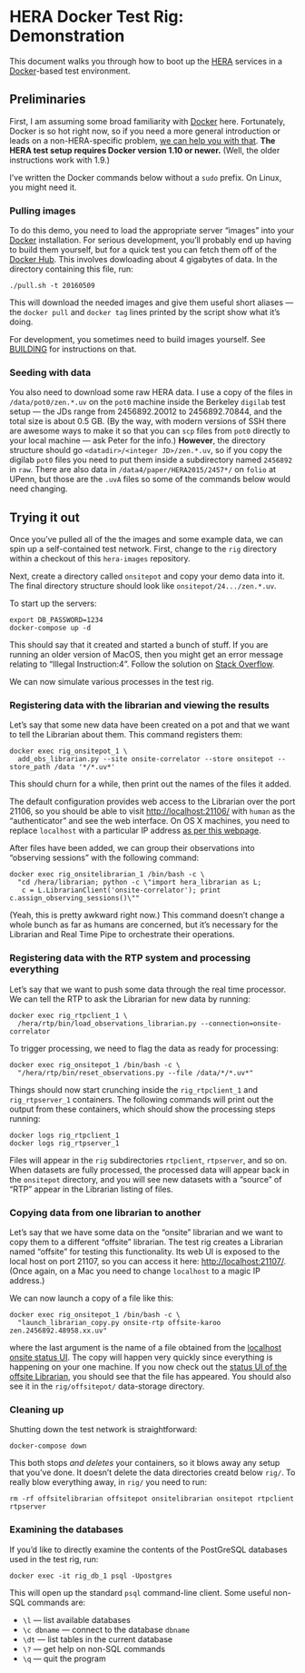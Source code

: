 <!-- To HTML-ify this file locally, use `grip --wide` on it. -->

HERA Docker Test Rig: Demonstration
===================================

This document walks you through how to boot up the [HERA] services in a
[Docker]-based test environment.

[Docker]: https://www.docker.com/
[HERA]: http://reionization.org/


Preliminaries
-------------

First, I am assuming some broad familiarity with [Docker] here. Fortunately,
Docker is so hot right now, so if you need a more general introduction or
leads on a non-HERA-specific problem,
[we can help you with that](https://www.google.com/search?q=docker%20tutorial).
**The HERA test setup requires Docker version 1.10 or newer.** (Well, the
older instructions work with 1.9.)

I’ve written the Docker commands below without a `sudo` prefix. On Linux, you
might need it.

### Pulling images

To do this demo, you need to load the appropriate server “images” into your
[Docker] installation. For serious development, you’ll probably end up having
to build them yourself, but for a quick test you can fetch them off of the
[Docker Hub]. This involves dowloading about 4 gigabytes of data. In the
directory containing this file, run:

```
./pull.sh -t 20160509
```

[Docker Hub]: https://hub.docker.com/

This will download the needed images and give them useful short aliases — the
`docker pull` and `docker tag` lines printed by the script show what it’s
doing.

For development, you sometimes need to build images yourself. See
[BUILDING](BUILDING.md) for instructions on that.

### Seeding with data

You also need to download some raw HERA data. I use a copy of the files in
`/data/pot0/zen.*.uv` on the `pot0` machine inside the Berkeley `digilab` test
setup — the JDs range from 2456892.20012 to 2456892.70844, and the total size
is about 0.5 GB. (By the way, with modern versions of SSH there are awesome
ways to make it so that you can `scp` files from `pot0` directly to your local
machine — ask Peter for the info.) **However**, the directory structure should
go `<datadir>/<integer JD>/zen.*.uv`, so if you copy the digilab `pot0` files
you need to put them inside a subdirectory named `2456892` in `raw`. There are
also data in `/data4/paper/HERA2015/2457*/` on `folio` at UPenn, but those are
the `.uvA` files so some of the commands below would need changing.


Trying it out
-------------

Once you’ve pulled all of the the images and some example data, we can spin up
a self-contained test network. First, change to the `rig` directory within a
checkout of this `hera-images` repository.

Next, create a directory called `onsitepot` and copy your demo data into it.
The final directory structure should look like `onsitepot/24.../zen.*.uv`.

To start up the servers:

```
export DB_PASSWORD=1234
docker-compose up -d
```

This should say that it created and started a bunch of stuff. If you are
running an older version of MacOS, then you might get an error message
relating to “Illegal Instruction:4”. Follow the solution on
[Stack Overflow](http://stackoverflow.com/questions/33595593/what-does-illegal-instruction-4-mean-with-docker-compose-on-a-mac).

We can now simulate various processes in the test rig.

### Registering data with the librarian and viewing the results

Let’s say that some new data have been created on a pot and that we want to
tell the Librarian about them. This command registers them:

```
docker exec rig_onsitepot_1 \
  add_obs_librarian.py --site onsite-correlator --store onsitepot --store_path /data '*/*.uv*'
```

This should churn for a while, then print out the names of the files it added.

The default configuration provides web access to the Librarian over the port
21106, so you should be able to visit <http://localhost:21106/> with
`human` as the “authenticator” and see the web interface. On OS X machines,
you need to replace `localhost` with a particular IP address
[as per this webpage](http://www.markhneedham.com/blog/2015/11/08/docker-1-9-port-forwarding-on-mac-os-x/).

After files have been added, we can group their observations into “observing
sessions” with the following command:

```
docker exec rig_onsitelibrarian_1 /bin/bash -c \
  "cd /hera/librarian; python -c \"import hera_librarian as L;
   c = L.LibrarianClient('onsite-correlator'); print c.assign_observing_sessions()\""
```

(Yeah, this is pretty awkward right now.) This command doesn’t change a whole
bunch as far as humans are concerned, but it’s necessary for the Librarian and
Real Time Pipe to orchestrate their operations.

### Registering data with the RTP system and processing everything

Let’s say that we want to push some data through the real time processor. We
can tell the RTP to ask the Librarian for new data by running:

```
docker exec rig_rtpclient_1 \
  /hera/rtp/bin/load_observations_librarian.py --connection=onsite-correlator
```

To trigger processing, we need to flag the data as ready for processing:

```
docker exec rig_onsitepot_1 /bin/bash -c \
  "/hera/rtp/bin/reset_observations.py --file /data/*/*.uv*"
```

Things should now start crunching inside the `rig_rtpclient_1` and
`rig_rtpserver_1` containers. The following commands will print out the output
from these containers, which should show the processing steps running:

```
docker logs rig_rtpclient_1
docker logs rig_rtpserver_1
```

Files will appear in the `rig` subdirectories `rtpclient`, `rtpserver`, and so
on. When datasets are fully processed, the processed data will appear back in
the `onsitepot` directory, and you will see new datasets with a “source” of
“RTP” appear in the Librarian listing of files.

### Copying data from one librarian to another

Let’s say that we have some data on the “onsite” librarian and we want to copy
them to a different “offsite” librarian. The test rig creates a Librarian
named “offsite” for testing this functionality. Its web UI is exposed to the
local host on port 21107, so you can access it here:
<http://localhost:21107/>. (Once again, on a Mac you need to change
`localhost` to a magic IP address.)

We can now launch a copy of a file like this:

```
docker exec rig_onsitepot_1 /bin/bash -c \
  "launch_librarian_copy.py onsite-rtp offsite-karoo zen.2456892.48958.xx.uv"
```

where the last argument is the name of a file obtained from the
[localhost onsite status UI](http://localhost:21106/). The copy will happen
very quickly since everything is happening on your one machine. If you now
check out the [status UI of the offsite Librarian](http://localhost:21107/),
you should see that the file has appeared. You should also see it in the
`rig/offsitepot/` data-storage directory.

### Cleaning up

Shutting down the test network is straightforward:

```
docker-compose down
```

This both stops *and deletes* your containers, so it blows away any setup that
you’ve done. It doesn’t delete the data directories creatd below `rig/`. To
really blow everything away, in `rig/` you need to run:

```
rm -rf offsitelibrarian offsitepot onsitelibrarian onsitepot rtpclient rtpserver
```

### Examining the databases

If you’d like to directly examine the contents of the PostGreSQL databases
used in the test rig, run:

```
docker exec -it rig_db_1 psql -Upostgres
```

This will open up the standard `psql` command-line client. Some useful non-SQL
commands are:

* `\l` — list available databases
* `\c dbname` — connect to the database `dbname`
* `\dt` — list tables in the current database
* `\?` — get help on non-SQL commands
* `\q` — quit the program
